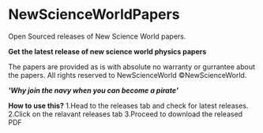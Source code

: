 # NewScienceWorldPapers
Open Sourced releases of New Science World papers.

**Get the latest release of new science world physics papers**

The papers are provided as is with absolute no warranty or gurrantee about the papers.
All rights reserved to NewScienceWorld ©NewScienceWorld.

**_'Why join the navy when you can become a pirate'_**

**How to use this?**
1.Head to the releases tab and check for latest releases.
2.Click on the relavant releases tab
3.Proceed to download the released PDF
